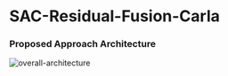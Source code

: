 # SAC-Residual-Fusion-Carla

### Proposed Approach Architecture

![overall-architecture](https://github.com/CMVS-Lab/SAC-Residual-Fusion-CARLA/assets/56114938/cebdd1a5-a736-4cfb-a2f6-4bb0ba9cb89c)
